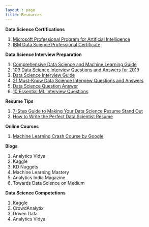 ```yaml
---
layout : page
title: Resources
---
```


**Data Science Certifications**

1. [Microsoft Professional Program for Artificial Intelligence](https://academy.microsoft.com/en-us/professional-program/tracks/artificial-intelligence/)
2. [IBM Data Science Professional Certificate](https://www.coursera.org/specializations/ibm-data-science-professional-certificate)

**Data Science Interview Preparation**

1. [Comprehensive Data Science and Machine Learning Guide](https://www.analyticsvidhya.com/blog/2018/06/comprehensive-data-science-machine-learning-interview-guide/)
2. [109 Data Science Interview Questions and Answers for 2019](https://www.springboard.com/blog/data-science-interview-questions/)
3. [Data Science Interview Guide](https://towardsdatascience.com/data-science-interview-guide-4ee9f5dc778)
4. [21 Must-Know Data Science Interview Questions and Answers](https://www.kdnuggets.com/2016/02/21-data-science-interview-questions-answers.html)
5. [Data Science Question Answer](https://github.com/ShuaiW/data-science-question-answer/blob/master/README.md)
6. [10 Essential ML Interview Questions](https://www.thelearningmachine.ai/accenture?fbclid=IwAR3wzV5MhExGBhfXNkoxhl9MGcLnus0VhInrrdLsylbIjIhRuabbFdvCcJ8)

**Resume Tips**
1. [7-Step Guide to Making Your Data Science Resume Stand Out](https://www.springboard.com/blog/data-science-resume/)
2. [How to Write the Perfect Data Scientist Resume](https://elitedatascience.com/resume-tips)

**Online Courses**
1. [Machine Learning Crash Course by Google](https://developers.google.com/machine-learning/crash-course/)

**Blogs**
1. Analytics Vidya
2. Kaggle
3. KD Nuggets
4. Machine Learning Mastery
5. Analytics India Magazine
5. Towards Data Science on Medium

**Data Science Competetions**
1. Kaggle
2. CrowdAnalytix
3. Driven Data
4. Analytics Vidya
